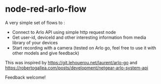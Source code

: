# node-red-arlo-flow
A very simple set of flows to :
- Connect to Arlo API using simple http request node
- Get user-id, deviceId and other interesting information from media library of your devices
- Start recording with a camera (tested on Arlo go, feel free to use it with other models and give feedback)

This was inspired by https://git.lehouerou.net/laurent/arlo-go and https://robertogallea.com/posts/development/netgear-arlo-system-api

Feedback welcome!
